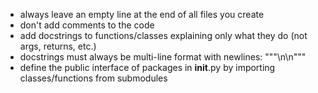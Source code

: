 - always leave an empty line at the end of all files you create
- don't add comments to the code
- add docstrings to functions/classes explaining only what they do (not args, returns, etc.)
- docstrings must always be multi-line format with newlines: """\n<text>\n"""
- define the public interface of packages in __init__.py by importing classes/functions from submodules
